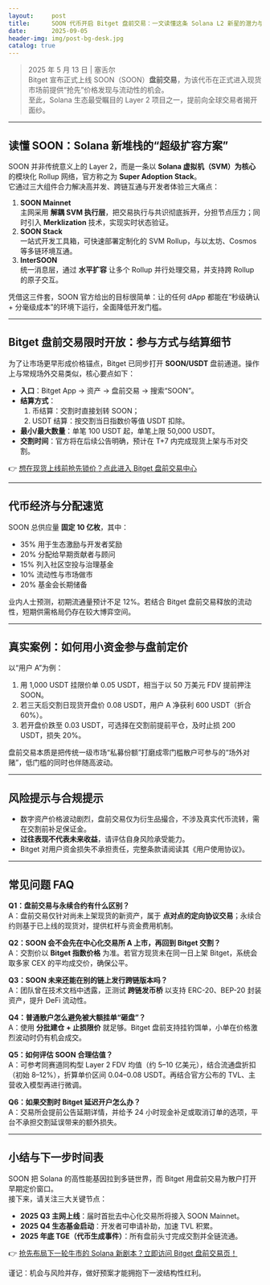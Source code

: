 ```yaml
---
layout:     post
title:      SOON 代币开启 Bitget 盘前交易：一文读懂这条 Solana L2 新星的潜力与风险
date:       2025-09-05
header-img: img/post-bg-desk.jpg
catalog: true
---
```


> 2025 年 5 月 13 日 | 塞舌尔  
Bitget 宣布正式上线 SOON（SOON）**盘前交易**，为该代币在正式进入现货市场前提供“抢先”价格发现与流动性的机会。  
至此，Solana 生态最受瞩目的 Layer 2 项目之一，提前向全球交易者揭开面纱。

---

## 读懂 SOON：Solana 新堆栈的“超级扩容方案”

SOON 并非传统意义上的 Layer 2，而是一条以 **Solana 虚拟机（SVM）为核心** 的模块化 Rollup 网络，官方称之为 **Super Adoption Stack**。  
它通过三大组件合力解决高并发、跨链互通与开发者体验三大痛点：

1. **SOON Mainnet**  
   主网采用 **解耦 SVM 执行层**，把交易执行与共识彻底拆开，分担节点压力；同时引入 **Merklization** 技术，实现实时状态验证。
2. **SOON Stack**  
   一站式开发工具箱，可快速部署定制化的 SVM Rollup，与以太坊、Cosmos 等多链环境互通。
3. **InterSOON**  
   统一消息层，通过 **水平扩容** 让多个 Rollup 并行处理交易，并支持跨 Rollup 的原子交互。

凭借这三件套，SOON 官方给出的目标很简单：让的任何 dApp 都能在“秒级确认 + 分毫级成本”的环境下运行，全面降低开发门槛。

---

## Bitget 盘前交易限时开放：参与方式与结算细节

为了让市场更早形成价格锚点，Bitget 已同步打开 **SOON/USDT** 盘前通道。操作上与常规场外交易类似，核心要点如下：

- **入口**：Bitget App → 资产 → 盘前交易 → 搜索“SOON”。
- **结算方式**：  
  1. 币结算：交割时直接划转 SOON；  
  2. USDT 结算：按交割当日指数价等值 USDT 扣除。
- **最小/最大数量**：单笔 100 USDT 起，单笔上限 50,000 USDT。
- **交割时间**：官方将在后续公告明确，预计在 T+7 内完成现货上架与币对交割。

👉 [想在现货上线前抢先锁价？点此进入 Bitget 盘前交易中心](https://okxdog.com/)

---

## 代币经济与分配速览

SOON 总供应量 **固定 10 亿枚**，其中：

- 35% 用于生态激励与开发者奖励  
- 20% 分配给早期贡献者与顾问  
- 15% 列入社区空投与治理基金  
- 10% 流动性与市场做市  
- 20% 基金会长期储备

业内人士预测，初期流通量预计不足 12%。若结合 Bitget 盘前交易释放的流动性，短期供需格局仍存在较大博弈空间。

---

## 真实案例：如何用小资金参与盘前定价

以“用户 A”为例：

1. 用 1,000 USDT 挂限价单 0.05 USDT，相当于以 50 万美元 FDV 提前押注 SOON。  
2. 若三天后交割日现货开盘价 0.08 USDT，用户 A 净获利 600 USDT（折合 60%）。  
3. 若开盘价跌至 0.03 USDT，可选择在交割前提前平仓，及时止损 200 USDT，损失 20%。

盘前交易本质是把传统一级市场“私募份额”打磨成零门槛散户可参与的“场外对赌”，低门槛的同时也伴随高波动。

---

## 风险提示与合规提示

- 数字资产价格波动剧烈，盘前交易仅为衍生品撮合，不涉及真实代币流转，需在交割前补足保证金。  
- **过往表现不代表未来收益**，请评估自身风险承受能力。  
- Bitget 对用户资金损失不承担责任，完整条款请阅读其《用户使用协议》。

---

## 常见问题 FAQ

**Q1：盘前交易与永续合约有什么区别？**  
A：盘前交易仅针对尚未上架现货的新资产，属于 **点对点的定向协议交易**；永续合约则基于已上线的现货对，提供杠杆与资金费用机制。

**Q2：SOON 会不会先在中心化交易所 A 上市，再回到 Bitget 交割？**  
A：交割价以 **Bitget 指数价格** 为准。若官方现货未在同一日上架 Bitget，系统会取多家 CEX 的平均成交价，确保公平。

**Q3：SOON 未来还能在别的链上发行跨链版本吗？**  
A：团队曾在技术文档中透露，正测试 **跨链发币桥** 以支持 ERC-20、BEP-20 封装资产，提升 DeFi 流动性。

**Q4：普通散户怎么避免被大额挂单“砸盘”？**  
A：使用 **分批建仓 + 止损限价** 就足够。Bitget 盘前支持挂钓饵单，小单在价格激烈波动时仍有机会成交。

**Q5：如何评估 SOON 合理估值？**  
A：可参考同赛道同构型 Layer 2 FDV 均值（约 5–10 亿美元），结合流通盘折扣（初始 8–12%），折算单价区间 0.04–0.08 USDT。再结合官方公布的 TVL、主营收入模型再进行微调。

**Q6：如果交割时 Bitget 延迟开户怎么办？**  
A：交易所会提前公告延期详情，并给予 24 小时现金补足或取消订单的选项，平台不承担交割延误带来的额外损失。

---

## 小结与下一步时间表

SOON 把 Solana 的高性能基因拉到多链世界，而 Bitget 用盘前交易为散户打开早期定价窗口。  
接下来，请关注三大关键节点：

- **2025 Q3 主网上线**：届时首批去中心化交易所将接入 SOON Mainnet。  
- **2025 Q4 生态基金启动**：开发者可申请补助，加速 TVL 积累。  
- **2025 年底 TGE（代币生成事件）**：所有盘前头寸完成交割并全链流通。

👉 [抢先布局下一轮牛市的 Solana 新剧本？立即访问 Bitget 盘前交易页！](https://okxdog.com/)

谨记：机会与风险并存，做好预案才能拥抱下一波结构性红利。